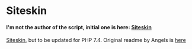 # Siteskin

####  I'm not the author of the script, initial one is here: [Siteskin](https://github.com/angelasabas/siteskin)

[Siteskin](https://github.com/angelasabas/siteskin), but to be updated for PHP 7.4. Original readme by Angels is [here](readme.txt)
